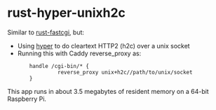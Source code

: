 # rust-hyper-unixh2c

Similar to [rust-fastcgi](https://github.com/aaronriekenberg/rust-fastcgi), but:

* Using [hyper](https://hyper.rs/) to do cleartext HTTP2 (h2c) over a unix socket
* Running this with Caddy reverse_proxy as:

```
       handle /cgi-bin/* {
                reverse_proxy unix+h2c//path/to/unix/socket
       }
```

This app runs in about 3.5 megabytes of resident memory on a 64-bit Raspberry Pi.
